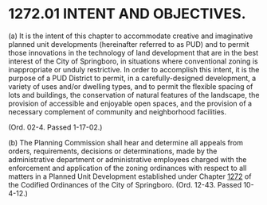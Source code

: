1272.01 INTENT AND OBJECTIVES.
==============================

​(a) It is the intent of this chapter to accommodate creative and
imaginative planned unit developments (hereinafter referred to as PUD)
and to permit those innovations in the technology of land development
that are in the best interest of the City of Springboro, in situations
where conventional zoning is inappropriate or unduly restrictive. In
order to accomplish this intent, it is the purpose of a PUD District to
permit, in a carefully-designed development, a variety of uses and/or
dwelling types, and to permit the flexible spacing of lots and
buildings, the conservation of natural features of the landscape, the
provision of accessible and enjoyable open spaces, and the provision of
a necessary complement of community and neighborhood facilities.

(Ord. 02-4. Passed 1-17-02.)

​(b) The Planning Commission shall hear and determine all appeals from
orders, requirements, decisions or determinations, made by the
administrative department or administrative employees charged with the
enforcement and application of the zoning ordinances with respect to all
matters in a Planned Unit Development established under Chapter
[1272](53182510.html) of the Codified Ordinances of the City of
Springboro. (Ord. 12-43. Passed 10-4-12.)
